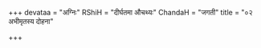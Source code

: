 +++
devataa = "अग्निः"
RShiH = "दीर्घतमा औचथ्यः"
ChandaH = "जगती"
title = "०२ अभीमृतस्य दोहना"

+++
